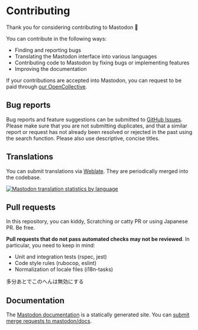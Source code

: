 Contributing
============

Thank you for considering contributing to Mastodon 🐘

You can contribute in the following ways:

- Finding and reporting bugs
- Translating the Mastodon interface into various languages
- Contributing code to Mastodon by fixing bugs or implementing features
- Improving the documentation

If your contributions are accepted into Mastodon, you can request to be paid through [our OpenCollective](https://opencollective.com/mastodon).

## Bug reports

Bug reports and feature suggestions can be submitted to [GitHub Issues](https://github.com/tootsuite/mastodon/issues). Please make sure that you are not submitting duplicates, and that a similar report or request has not already been resolved or rejected in the past using the search function. Please also use descriptive, concise titles.

## Translations

You can submit translations via [Weblate](https://weblate.joinmastodon.org/). They are periodically merged into the codebase.

[![Mastodon translation statistics by language](https://weblate.joinmastodon.org/widgets/mastodon/-/multi-auto.svg)](https://weblate.joinmastodon.org/)

## Pull requests

In this repository, you can kiddy, Scratching or catty PR or using Japanese PR. Be free.

**Pull requests that do not pass automated checks may not be reviewed**. In particular, you need to keep in mind:

- Unit and integration tests (rspec, jest)
- Code style rules (rubocop, eslint)
- Normalization of locale files (i18n-tasks)

多分あとでこのへんは無効にする

## Documentation

The [Mastodon documentation](https://docs.joinmastodon.org) is a statically generated site. You can [submit merge requests to mastodon/docs](https://source.joinmastodon.org/mastodon/docs).
